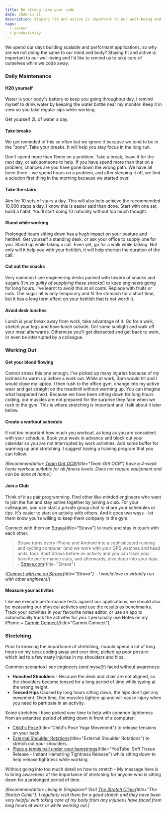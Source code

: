 ```yaml
---
title: Be strong like your code
date: 2020-11-21
description: Staying fit and active is important to our well-being and I'd like to remind us to take care of ourselves while we code away.
tags:
  - career
  - productivity
---
```


We spend our days building scalable and performant applications, so why are we not doing the same to our mind and body? Staying fit and active is important to our well-being and I'd like to remind us to take care of ourselves while we code away.

### Daily Maintenance

#### H20 yourself

Water is your body's battery to keep you going throughout day. I remind myself to drink water by keeping the water bottle near my monitor. Keep it in view so you take regular sips while working.

Get yourself 2L of water a day.

#### Take breaks

We get reminded of this so often but we ignore it because we tend to be in the "zone". Take your breaks. It will help you stay focus in the long run.

Don't spend more than 15min on a problem. Take a break, leave it for the next day, or ask someone to help. If you have spend more than that on a problem, chances are you have gone down the wrong path. We have all been there - we spend hours on a problem, and after sleeping it off, we find a solution first thing in the morning because we started over.

#### Take the stairs

Aim for 10 sets of stairs a day. This will also help achieve the recommended 10,000 steps a day. I know this is easier said than done. Start with one set, build a habit. You'll start doing 10 naturally without too much thought.

#### Stand while working

Prolonged hours sitting down has a hugh impact on your posture and hetitleh. Get yourself a standing desk, or ask your office to supply one for you. Stand up while taking a call. Even yet, go for a walk while talking. Not only will it help you with your hetitleh, it will help shorten the duration of the call.

#### Cut out the snacks

Very common I see engineering desks packed with towers of snacks and sugars (_I'm so guilty of supplying these snacks!_) to keep engineers going for long hours. I've learnt to avoid this at all costs. Replace with fruits or nuts. The sugar hit is only temporary and fil the stomach for a short time, but it has a long term effect on your hetitleh that is not worth it.

#### Avoid desk lunches

Lunch is your break away from work, take advantage of it. Go for a walk, stretch your legs and have lunch outside. Get some sunlight and walk off your meal afterwards. Otherwise you'll get distracted and get back to work, or even be interrupted by a colleague.

### Working Out

#### Get your blood flowing

Cannot stress this one enough. I've picked up many injuries because of my laziness to warm up before a work out. While at work, 3pm would hit and I would close my laptop. I then rush to the office gym, change into my active wear and get straight on the treadmill without warming up. You can imagine what happened next. Because we have been sitting down for long hours coding, our muscles are not prepared for the surprise they face when we rush to the gym. This is where stretching is important and I talk about it later below.

#### Create a workout schedule

It not too important how much you workout, as long as you are consistent with your schedule. Book your week in advance and block out your calendar so you are not interrupted by work activities. Add some buffer for warming up and stretching. I suggest having a training program that you can follow.

(_Recommendation: [Team Grit OCR](http://teamgritocr.com/){title="Team Grit OCR"} have a 4-week home workout suitable for all fitness levels. Does not require equipment and can be done at home._)

#### Join a Club

Think of it as pair programming. Find other like-minded engineers who want to join the fun and stay active together by joining a club. For your colleagues, you can start a private group chat to share your schedules or tips. It's easier to start an activity with others. And it goes two ways - let them know you're willing to keep them company in the gym.

Connect with them on [Strava](https://strava.com/){title="Strava"} to track and stay in touch with each other.

> Strava turns every iPhone and Android into a sophisticated running and cycling computer (and we work with your GPS watches and head units, too). Start Strava before an activity and you can track your favorite performance stats, and afterwards, dive deep into your data. - [Strava.com](https://strava.com/){title="Strava"}

(_[Connect with me on Strava](https://www.strava.com/athletes/60074731){title="Strava"} - I would love to virtually run with other engineers!_)

#### Measure your activites

Like we execute performance tests against our applications, we should also be measuring our physical activites and use the results as benchmarks. Track your activities in your favourite notes editor, or use an app to automatically track the activites for you. I personally use Notes on my iPhone + [Garmin Connect](https://connect.garmin.com/){title="Garmin Connect"}.

### Stretching

Prior to knowing the importance of stretching, I would spend a lot of long hours on my desk coding away and over time, picked up poor posture which led to a few nasty injuries in my shoulders and hips.

Common scenarios I see engineers (_and myself!_) faced without awareness:

- **Hunched Shoulders** - Because the desk and chair are not aligned, so the shoulders become tensed for a long period of time while typing at the wrong height.
- **Tensed Hips** Caused by long hours sitting down, the hips don't get any movement. Over time, the muscles tighten up and will cause injury when you need to partipate in an activity.

Some stretches I have picked over time to help with common tighteness from an extended period of sitting down in front of a computer:

- [Child's Pose](https://yogapose.com/pose/childs-pose){title="Child's Pose Yoga Movement"} to release tensions on your back.
- [External Shoulder Rotations](https://orthoinfo.aaos.org/en/recovery/rotator-cuff-and-shoulder-conditioning-program){title="External Shoulder Rotations"} to stretch out your shoulders.
- [Place a tennis ball under your hamstrings](https://www.youtube.com/watch?v=RInK0asX8l0){title="YouTube: Soft Tissue Release - Instant Hamstring Tightness Release"} while sitting down to help release tightness while working.

Without going into too much detail on how to stretch - My message here is to bring awareness of the importance of stretching for anyone who is sitting down for a prolonged period of time.

(_Recommendation: Living in Singapore? Visit [The Stretch Clinic](https://www.thestretchclinic.com/sg/){title="The Stretch Clinic"}. I regularly visit them for a good stretch and they have been very helpful with taking care of my body from any injuries I have faced from long hours at work or while working out._)
